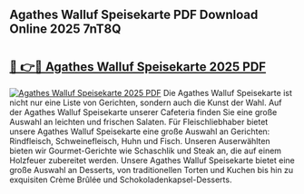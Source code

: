 ## Agathes Walluf Speisekarte PDF Download Online 2025 7nT8Q

# <h2><a href="http://gcb35k2.nevu.top/?p=Agathes+Walluf+Speisekarte">🔗 👉🔴 Agathes Walluf Speisekarte 2025 PDF</a></h2>

[![Agathes Walluf Speisekarte 2025 PDF](https://i.imgur.com/dBaPXMq.png)](http://gcb35k2.nevu.top/?p=Agathes+Walluf+Speisekarte)
Die Agathes Walluf Speisekarte ist nicht nur eine Liste von Gerichten, sondern auch die Kunst der Wahl. Auf der Agathes Walluf Speisekarte unserer Cafeteria finden Sie eine große Auswahl an leichten und frischen Salaten. Für Fleischliebhaber bietet unsere Agathes Walluf Speisekarte eine große Auswahl an Gerichten: Rindfleisch, Schweinefleisch, Huhn und Fisch. Unseren Auserwählten bieten wir Gourmet-Gerichte wie Schaschlik und Steak an, die auf einem Holzfeuer zubereitet werden. Unsere Agathes Walluf Speisekarte bietet eine große Auswahl an Desserts, von traditionellen Torten und Kuchen bis hin zu exquisiten Crème Brûlée und Schokoladenkapsel-Desserts.
